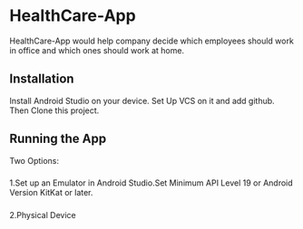 # HealthCare-App

HealthCare-App would help company decide which employees should work in office and which ones should work at home.

## Installation
Install Android Studio on your device.
Set Up VCS on it and add github. 
Then Clone this project. 

## Running the App
Two Options:
###
1.Set up an Emulator in Android Studio.Set Minimum API Level 19 or Android Version KitKat or later.
###
2.Physical Device

